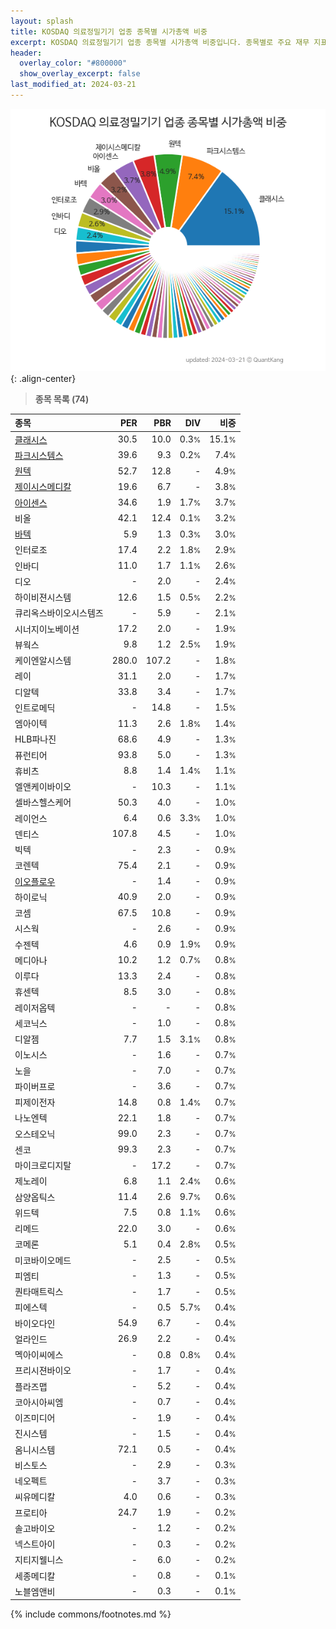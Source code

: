 ```yaml
---
layout: splash
title: KOSDAQ 의료정밀기기 업종 종목별 시가총액 비중
excerpt: KOSDAQ 의료정밀기기 업종 종목별 시가총액 비중입니다. 종목별로 주요 재무 지표를 함께 표시합니다.
header:
  overlay_color: "#800000"
  show_overlay_excerpt: false
last_modified_at: 2024-03-21
---
```



![KOSDAQ 의료정밀기기 업종 종목별 시가총액 비중](/stats/sector/images/kosdaq_업종_의료정밀기기_종목.png){: .align-center}


> **종목 목록 (74)**<a id="list"></a>

| **종목** | **PER** | **PBR** | **DIV** | **비중** |
| :------- | ------: | ------: | ------: | -------: |
| [클래시스](/214150/) | 30.5 | 10.0 | 0.3<small>%</small> | 15.1<small>%</small> |
| [파크시스템스](/140860/) | 39.6 | 9.3 | 0.2<small>%</small> | 7.4<small>%</small> |
| [원텍](/336570/) | 52.7 | 12.8 | - | 4.9<small>%</small> |
| [제이시스메디칼](/287410/) | 19.6 | 6.7 | - | 3.8<small>%</small> |
| [아이센스](/099190/) | 34.6 | 1.9 | 1.7<small>%</small> | 3.7<small>%</small> |
| 비올 | 42.1 | 12.4 | 0.1<small>%</small> | 3.2<small>%</small> |
| [바텍](/043150/) | 5.9 | 1.3 | 0.3<small>%</small> | 3.0<small>%</small> |
| 인터로조 | 17.4 | 2.2 | 1.8<small>%</small> | 2.9<small>%</small> |
| 인바디 | 11.0 | 1.7 | 1.1<small>%</small> | 2.6<small>%</small> |
| 디오 | - | 2.0 | - | 2.4<small>%</small> |
| 하이비젼시스템 | 12.6 | 1.5 | 0.5<small>%</small> | 2.2<small>%</small> |
| 큐리옥스바이오시스템즈 | - | 5.9 | - | 2.1<small>%</small> |
| 시너지이노베이션 | 17.2 | 2.0 | - | 1.9<small>%</small> |
| 뷰웍스 | 9.8 | 1.2 | 2.5<small>%</small> | 1.9<small>%</small> |
| 케이엔알시스템 | 280.0 | 107.2 | - | 1.8<small>%</small> |
| 레이 | 31.1 | 2.0 | - | 1.7<small>%</small> |
| 디알텍 | 33.8 | 3.4 | - | 1.7<small>%</small> |
| 인트로메딕 | - | 14.8 | - | 1.5<small>%</small> |
| 엠아이텍 | 11.3 | 2.6 | 1.8<small>%</small> | 1.4<small>%</small> |
| HLB파나진 | 68.6 | 4.9 | - | 1.3<small>%</small> |
| 퓨런티어 | 93.8 | 5.0 | - | 1.3<small>%</small> |
| 휴비츠 | 8.8 | 1.4 | 1.4<small>%</small> | 1.1<small>%</small> |
| 엘앤케이바이오 | - | 10.3 | - | 1.1<small>%</small> |
| 셀바스헬스케어 | 50.3 | 4.0 | - | 1.0<small>%</small> |
| 레이언스 | 6.4 | 0.6 | 3.3<small>%</small> | 1.0<small>%</small> |
| 덴티스 | 107.8 | 4.5 | - | 1.0<small>%</small> |
| 빅텍 | - | 2.3 | - | 0.9<small>%</small> |
| 코렌텍 | 75.4 | 2.1 | - | 0.9<small>%</small> |
| [이오플로우](/294090/) | - | 1.4 | - | 0.9<small>%</small> |
| 하이로닉 | 40.9 | 2.0 | - | 0.9<small>%</small> |
| 코셈 | 67.5 | 10.8 | - | 0.9<small>%</small> |
| 시스웍 | - | 2.6 | - | 0.9<small>%</small> |
| 수젠텍 | 4.6 | 0.9 | 1.9<small>%</small> | 0.9<small>%</small> |
| 메디아나 | 10.2 | 1.2 | 0.7<small>%</small> | 0.8<small>%</small> |
| 이루다 | 13.3 | 2.4 | - | 0.8<small>%</small> |
| 휴센텍 | 8.5 | 3.0 | - | 0.8<small>%</small> |
| 레이저옵텍 | - | - | - | 0.8<small>%</small> |
| 세코닉스 | - | 1.0 | - | 0.8<small>%</small> |
| 디알젬 | 7.7 | 1.5 | 3.1<small>%</small> | 0.8<small>%</small> |
| 이노시스 | - | 1.6 | - | 0.7<small>%</small> |
| 노을 | - | 7.0 | - | 0.7<small>%</small> |
| 파이버프로 | - | 3.6 | - | 0.7<small>%</small> |
| 피제이전자 | 14.8 | 0.8 | 1.4<small>%</small> | 0.7<small>%</small> |
| 나노엔텍 | 22.1 | 1.8 | - | 0.7<small>%</small> |
| 오스테오닉 | 99.0 | 2.3 | - | 0.7<small>%</small> |
| 센코 | 99.3 | 2.3 | - | 0.7<small>%</small> |
| 마이크로디지탈 | - | 17.2 | - | 0.7<small>%</small> |
| 제노레이 | 6.8 | 1.1 | 2.4<small>%</small> | 0.6<small>%</small> |
| 삼양옵틱스 | 11.4 | 2.6 | 9.7<small>%</small> | 0.6<small>%</small> |
| 위드텍 | 7.5 | 0.8 | 1.1<small>%</small> | 0.6<small>%</small> |
| 리메드 | 22.0 | 3.0 | - | 0.6<small>%</small> |
| 코메론 | 5.1 | 0.4 | 2.8<small>%</small> | 0.5<small>%</small> |
| 미코바이오메드 | - | 2.5 | - | 0.5<small>%</small> |
| 피엠티 | - | 1.3 | - | 0.5<small>%</small> |
| 퀀타매트릭스 | - | 1.7 | - | 0.5<small>%</small> |
| 피에스텍 | - | 0.5 | 5.7<small>%</small> | 0.4<small>%</small> |
| 바이오다인 | 54.9 | 6.7 | - | 0.4<small>%</small> |
| 얼라인드 | 26.9 | 2.2 | - | 0.4<small>%</small> |
| 멕아이씨에스 | - | 0.8 | 0.8<small>%</small> | 0.4<small>%</small> |
| 프리시젼바이오 | - | 1.7 | - | 0.4<small>%</small> |
| 플라즈맵 | - | 5.2 | - | 0.4<small>%</small> |
| 코아시아씨엠 | - | 0.7 | - | 0.4<small>%</small> |
| 이즈미디어 | - | 1.9 | - | 0.4<small>%</small> |
| 진시스템 | - | 1.5 | - | 0.4<small>%</small> |
| 옴니시스템 | 72.1 | 0.5 | - | 0.4<small>%</small> |
| 비스토스 | - | 2.9 | - | 0.3<small>%</small> |
| 네오펙트 | - | 3.7 | - | 0.3<small>%</small> |
| 씨유메디칼 | 4.0 | 0.6 | - | 0.3<small>%</small> |
| 프로티아 | 24.7 | 1.9 | - | 0.2<small>%</small> |
| 솔고바이오 | - | 1.2 | - | 0.2<small>%</small> |
| 넥스트아이 | - | 0.3 | - | 0.2<small>%</small> |
| 지티지웰니스 | - | 6.0 | - | 0.2<small>%</small> |
| 세종메디칼 | - | 0.8 | - | 0.1<small>%</small> |
| 노블엠앤비 | - | 0.3 | - | 0.1<small>%</small> |

{% include commons/footnotes.md %}